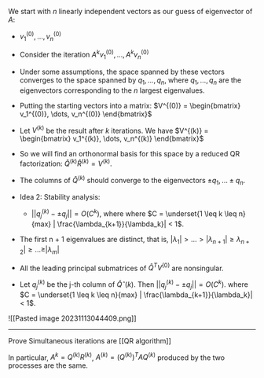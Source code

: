 We start with $n$ linearly independent vectors as our guess of eigenvector of $A$: 
- $v_1^{(0)}, \dots, v_n^{(0)}$
- Consider the iteration $A^k v_1^{(0)}, \dots, A^k v_n^{(0)}$
- Under some assumptions, the space spanned by these vectors converges to the space spanned by $q_1, \dots, q_n$, where $q_1, \dots, q_n$ are the eigenvectors corresponding to the $n$ largest eigenvalues. 
- Putting the starting vectors into a matrix: $V^{(0)} = \begin{bmatrix} v_1^{(0)}, \dots, v_n^{(0)} \end{bmatrix}$ 
- Let $V^{(k)}$ be the result after $k$ iterations. We have $V^{(k)} = \begin{bmatrix} v_1^{(k)}, \dots, v_n^{(k)} \end{bmatrix}$ 
- So we will find an orthonormal basis for this space by a reduced QR factorization: $\hat Q^{(k)} \hat R^{(k)} = V^{(k)}$. 
- The columns of $\hat Q^{(k)}$ should converge to the eigenvectors $\pm q_1, \dots \pm q_n$. 

- Idea 2: Stability analysis:
	- $||q_j^{(k)} - \pm q_j|| = O(C^k)$, where where $C = \underset{1 \leq k \leq n}{max} | \frac{\lambda_{k+1}}{\lambda_k}| < 1$.

- The first n + 1 eigenvalues are distinct, that is, $|\lambda_1| > \dots > |\lambda_{n+1}|  \geq \lambda_{n+2}| \geq \dots \geq |\lambda_m|$ 
- All the leading principal submatrices of $\hat Q^T V^{(0)}$ are nonsingular.
- Let $q_j^{(k)}$ be the j-th column of $\hat Qˆ(k)$. Then $||q_j^{(k)} - \pm q_j|| = O(C^k)$. where $C = \underset{1 \leq k \leq n}{max} | \frac{\lambda_{k+1}}{\lambda_k}| < 1$.

![[Pasted image 20231113044409.png]]


---

Prove Simultaneous iterations are [[QR algorithm]]

In particular, $A^k = Q^{(k)}R^{(k)}$, $A^{(k)} = (Q^{(k)})^T A Q^{(k)}$ produced by the two processes are the same. 


